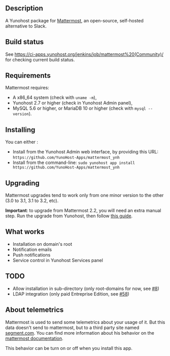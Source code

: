 ## Description

A Yunohost package for [Mattermost](http://www.mattermost.org/), an open-source, self-hosted alternative to Slack.

## Build status

See https://ci-apps.yunohost.org/jenkins/job/mattermost%20(Community)/ for checking current build status.

## Requirements

Mattermost requires:

* A x86_64 system (check with `uname -m`),
* Yunohost 2.7 or higher (check in Yunohost Admin panel),
* MySQL 5.6 or higher, or MariaDB 10 or higher (check with `mysql --version`).

## Installing

You can either :

* Install from the Yunohost Admin web interface, by providing this URL: `https://github.com/YunoHost-Apps/mattermost_ynh`
* Install from the command-line: `sudo yunohost app install https://github.com/YunoHost-Apps/mattermost_ynh`

## Upgrading

Mattermost upgrades tend to work only from one minor version to the other (3.0 to 3.1, 3.1 to 3.2, etc).

**Important**: to upgrade from Mattermost 2.2, you will need an extra manual step.
Run the upgrade from Yunohost, then follow [this guide](https://docs.mattermost.com/administration/upgrade.html).

## What works

* Installation on domain's root
* Notification emails
* Push notifications
* Service control in Yunohost Services panel

## TODO

* Allow installation in sub-directory (only root-domains for now, see [#8](https://github.com/YunoHost-Apps/mattermost_ynh/issues/8))
* LDAP integration (only paid Entreprise Edition, see [#58](https://github.com/YunoHost-Apps/mattermost_ynh/issues/58))

## About telemetrics
Mattermost is used to send some telemetrics about your usage of it.
But this data doesn't send to mattermost, but to a third party site named [segment.com](https://segment.com/).
You can find more information about his behavior on the [mattermost documentation](https://docs.mattermost.com/administration/telemetry.html).

This behavior can be turn on or off when you install this app.
